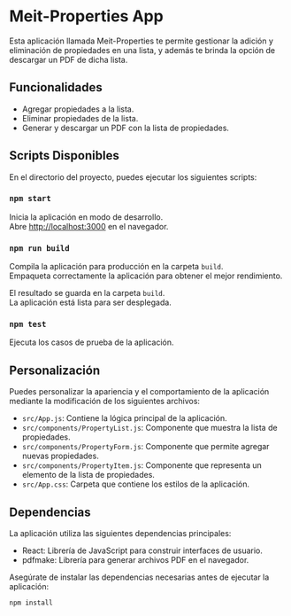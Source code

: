 # Meit-Properties App

Esta aplicación llamada Meit-Properties te permite gestionar la adición y eliminación de propiedades en una lista, y además te brinda la opción de descargar un PDF de dicha lista.

## Funcionalidades

- Agregar propiedades a la lista.
- Eliminar propiedades de la lista.
- Generar y descargar un PDF con la lista de propiedades.

## Scripts Disponibles

En el directorio del proyecto, puedes ejecutar los siguientes scripts:

### `npm start`

Inicia la aplicación en modo de desarrollo.\
Abre [http://localhost:3000](http://localhost:3000) en el navegador.

### `npm run build`

Compila la aplicación para producción en la carpeta `build`.\
Empaqueta correctamente la aplicación para obtener el mejor rendimiento.

El resultado se guarda en la carpeta `build`.\
La aplicación está lista para ser desplegada.

### `npm test`

Ejecuta los casos de prueba de la aplicación.

## Personalización

Puedes personalizar la apariencia y el comportamiento de la aplicación mediante la modificación de los siguientes archivos:

- `src/App.js`: Contiene la lógica principal de la aplicación.
- `src/components/PropertyList.js`: Componente que muestra la lista de propiedades.
- `src/components/PropertyForm.js`: Componente que permite agregar nuevas propiedades.
- `src/components/PropertyItem.js`: Componente que representa un elemento de la lista de propiedades.
- `src/App.css`: Carpeta que contiene los estilos de la aplicación.

## Dependencias

La aplicación utiliza las siguientes dependencias principales:

- React: Librería de JavaScript para construir interfaces de usuario.
- pdfmake: Librería para generar archivos PDF en el navegador.

Asegúrate de instalar las dependencias necesarias antes de ejecutar la aplicación:

```shell
npm install
```
